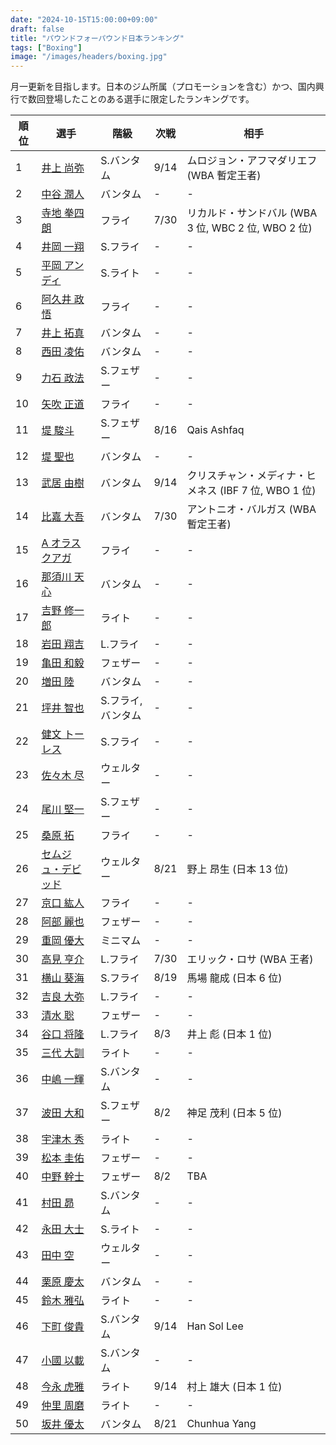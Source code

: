 ```yaml
---
date: "2024-10-15T15:00:00+09:00"
draft: false
title: "パウンドフォーパウンド日本ランキング"
tags: ["Boxing"]
image: "/images/headers/boxing.jpg"
---
```


月一更新を目指します。日本のジム所属（プロモーションを含む）かつ、国内興行で数回登場したことのある選手に限定したランキングです。

順位|選手|階級|次戦|相手
---|---|---|---|---
1|[井上 尚弥](https://boxrec.com/en/box-pro/628407)|S.バンタム|9/14|ムロジョン・アフマダリエフ (WBA 暫定王者)
2|[中谷 潤人](https://boxrec.com/en/box-pro/718508)|バンタム|-|-
3|[寺地 拳四朗](https://boxrec.com/en/box-pro/692967)|フライ|7/30|リカルド・サンドバル (WBA 3 位, WBC 2 位, WBO 2 位)
4|[井岡 一翔](https://boxrec.com/en/box-pro/483786)|S.フライ|-|-
5|[平岡 アンディ](https://boxrec.com/en/box-pro/672119)|S.ライト|-|-
6|[阿久井 政悟](https://boxrec.com/en/box-pro/685429)|フライ|-|-
7|[井上 拓真](https://boxrec.com/en/box-pro/667667)|バンタム|-|-
8|[西田 凌佑](https://boxrec.com/en/box-pro/898844)|バンタム|-|-
9|[力石 政法](https://boxrec.com/en/box-pro/806436)|S.フェザー|-|-
10|[矢吹 正道](https://boxrec.com/en/box-pro/752510)|フライ|-|-
11|[堤 駿斗](https://boxrec.com/en/box-pro/863092)|S.フェザー|8/16|Qais Ashfaq
12|[堤 聖也](https://boxrec.com/en/box-pro/829718)|バンタム|-|-
13|[武居 由樹](https://boxrec.com/en/box-pro/990774)|バンタム|9/14|クリスチャン・メディナ・ヒメネス (IBF 7 位, WBO 1 位)
14|[比嘉 大吾](https://boxrec.com/en/box-pro/691593)|バンタム|7/30|アントニオ・バルガス (WBA 暫定王者)
15|[A オラスクアガ](https://boxrec.com/en/box-pro/904246)|フライ|-|-
16|[那須川 天心](https://boxrec.com/en/box-pro/853210)|バンタム|-|-
17|[吉野 修一郎](https://boxrec.com/en/box-pro/737760)|ライト|-|-
18|[岩田 翔吉](https://boxrec.com/en/box-pro/853769)|L.フライ|-|-
19|[亀田 和毅](https://boxrec.com/en/box-pro/472942)|フェザー|-|-
20|[増田 陸](https://boxrec.com/en/box-pro/1096530)|バンタム|-|-
21|[坪井 智也](https://boxrec.com/en/box-pro/868148)|S.フライ, バンタム|-|-
22|[健文 トーレス](https://boxrec.com/en/box-pro/233323)|S.フライ|-|-
23|[佐々木 尽](https://boxrec.com/en/box-pro/847229)|ウェルター|-|-
24|[尾川 堅一](https://boxrec.com/en/box-pro/535757)|S.フェザー|-|-
25|[桑原 拓](https://boxrec.com/en/box-pro/836764)|フライ|-|-
26|[セムジュ・デビッド](https://boxrec.com/en/box-pro/898239)|ウェルター|8/21|野上 昂生 (日本 13 位)
27|[京口 紘人](https://boxrec.com/en/box-pro/752878)|フライ|-|-
28|[阿部 麗也](https://boxrec.com/en/box-pro/654234)|フェザー|-|-
29|[重岡 優大](https://boxrec.com/en/box-pro/900843)|ミニマム|-|-
30|[高見 亨介](https://boxrec.com/en/box-pro/1096525)|L.フライ|7/30|エリック・ロサ (WBA 王者)
31|[横山 葵海](https://boxrec.com/en/box-pro/1182099)|S.フライ|8/19|馬場 龍成 (日本 6 位)
32|[吉良 大弥](https://boxrec.com/en/box-pro/1071015)|L.フライ|-|-
33|[清水 聡](https://boxrec.com/en/box-pro/767358)|フェザー|-|-
34|[谷口 将隆](https://boxrec.com/en/box-pro/747308)|L.フライ|8/3|井上 彪 (日本 1 位)
35|[三代 大訓](https://boxrec.com/en/box-pro/794104)|ライト|-|-
36|[中嶋 一輝](https://boxrec.com/en/box-pro/799358)|S.バンタム|-|-
37|[波田 大和](https://boxrec.com/en/box-pro/731145)|S.フェザー|8/2|神足 茂利 (日本 5 位)
38|[宇津木 秀](https://boxrec.com/en/box-pro/829717)|ライト|-|-
39|[松本 圭佑](https://boxrec.com/en/box-pro/944445)|フェザー|-|-
40|[中野 幹士](https://boxrec.com/en/box-pro/853415)|フェザー|8/2|TBA
41|[村田 昴](https://boxrec.com/en/box-pro/893147)|S.バンタム|-|-
42|[永田 大士](https://boxrec.com/en/box-pro/694940)|S.ライト|-|-
43|[田中 空](https://boxrec.com/en/box-pro/1243144)|ウェルター|-|-
44|[栗原 慶太](https://boxrec.com/en/box-pro/568329)|バンタム|-|-
45|[鈴木 雅弘](https://boxrec.com/en/box-pro/846560)|ライト|-|-
46|[下町 俊貴](https://boxrec.com/en/box-pro/740239)|S.バンタム|9/14|Han Sol Lee
47|[小國 以載](https://boxrec.com/en/box-pro/518213)|S.バンタム|-|-
48|[今永 虎雅](https://boxrec.com/en/box-pro/889835)|ライト|9/14|村上 雄大 (日本 1 位)
49|[仲里 周磨](https://boxrec.com/en/box-pro/716694)|ライト|-|-
50|[坂井 優太](https://boxrec.com/en/box-pro/1130028)|バンタム|8/21|Chunhua Yang
